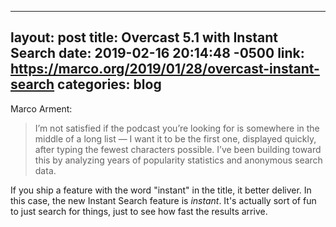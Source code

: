

---
layout: post
title: Overcast 5.1 with Instant Search
date: 2019-02-16 20:14:48 -0500
link: https://marco.org/2019/01/28/overcast-instant-search
categories: blog
---
Marco Arment:

>I’m not satisfied if the podcast you’re looking for is somewhere in the middle of a long list — I want it to be the first one, displayed quickly, after typing the fewest characters possible. I’ve been building toward this by analyzing years of popularity statistics and anonymous search data.

If you ship a feature with the word "instant" in the title, it better deliver. In this case, the new Instant Search feature is *instant*. It's actually sort of fun to just search for things, just to see how fast the results arrive.